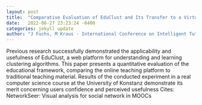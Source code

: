 ```yaml
---
layout: post
title:  "Comparative Evaluation of EduClust and Its Transfer to a Virtual Reality Environment"
date:   2022-06-27 23:23:24 -0400
categories: jekyll update
author: "J Fuchs, M Kraus - International Conference on Intelligent Tutoring , 2022"
---
```

Previous research successfully demonstrated the applicability and usefulness of EduClust, a web platform for understanding and learning clustering algorithms. This paper presents a quantitative evaluation of the educational framework, comparing the online teaching platform to traditional teaching material. Results of the conducted experiment in a real computer science course at the University of Konstanz demonstrate its merit concerning users  confidence and perceived usefulness 
Cites: NetworkSeer: Visual analysis for social network in MOOCs